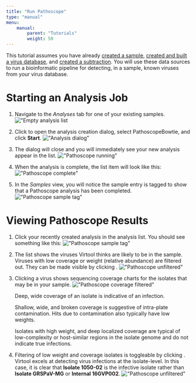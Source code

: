 ```yaml
---
title: "Run Pathoscope"
type: "manual"
menu:
    manual:
        parent: "Tutorials"
        weight: 50
---
```


This tutorial assumes you have already [created a sample](/docs/manual/tut_create_sample/), [created and built a virus database](/docs/manual/tut_build_db/), and [created a subtraction](/docs/manual/tut_create_sub/). You will use these data sources to run a bioinformatic pipeline for detecting, in a sample, known viruses from your virus database.

# Starting an Analysis Job

1. Navigate to the _Analyses_ tab for one of your existing samples.
    !["Empty analysis list](/docs_images/analyses_empty.png)

2. Click <i class="fa fa-edit"></i> to open the analysis creation dialog, select PathoscopeBowtie, and click <i class="fa fa-play"></i> **Start**.
    !["Analysis dialog"](/docs_images/analysis_dialog.png)

3. The dialog will close and you will immediately see your new analysis appear in the list.
    !["Pathoscope running"](/docs_images/pathoscope_running.png)

4. When the analysis is complete, the list item will look like this:
    !["Pathoscope complete"](/docs_images/pathoscope_complete.png)

5. In the _Samples_ view, you will notice the sample entry is tagged to show that a Pathoscope analysis has been completed.
    !["Pathoscope sample tag"](/docs_images/pathoscope_sample_tag.png)

# Viewing Pathoscope Results

1. Click your recently created analysis in the analysis list. You should see something like this:
    !["Pathoscope sample tag"](/docs_images/pathoscope_initial.png)

2. The list shows the viruses Virtool thinks are likely to be in the sample. Viruses with low coverage or weight (relative abundance) are filtered out. They can be made visible by clicking <i class="fa fa-filter"></i>.
    !["Pathoscope unfiltered"](/docs_images/pathoscope_unfiltered.png)

3. Clicking a virus shows sequencing coverage charts for the isolates that may be in your sample. 
    !["Pathoscope coverage filtered"](/docs_images/pathoscope_coverage_filtered.png)

    Deep, wide coverage of an isolate is indicative of an infection.
    
    Shallow, wide, and broken coverage is suggestive of intra-plate contamination. Hits due to contamination also typically have low weights.
    
    Isolates with high weight, and deep localized coverage are typical of low-complexity or host-similar regions in the isolate genome and do not indicate true infections.

4. Filtering of low weight and coverage isolates is toggleable by clicking <i class="fa fa-filter"></i>. Virtool excels at detecting virus infections at the isolate-level. In this case, it is clear that **Isolate 1050-02** is the infective isolate rather than **Isolate GRSPaV-MG** or **Internal 16GVP002**. 
    !["Pathoscope unfiltered"](/docs_images/pathoscope_coverage_unfiltered.png)
